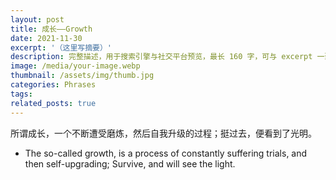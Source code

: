 ```yaml
---
layout: post
title: 成长——Growth
date: 2021-11-30
excerpt: '（这里写摘要）'
description: 完整描述，用于搜索引擎与社交平台预览，最长 160 字，可与 excerpt 一致
image: /media/your-image.webp
thumbnail: /assets/img/thumb.jpg
categories: Phrases
tags: 
related_posts: true
---
```


所谓成长，一个不断遭受磨炼，然后自我升级的过程；挺过去，便看到了光明。

- The so-called growth, is a process of constantly suffering trials, and then self-upgrading; Survive, and will see the light.